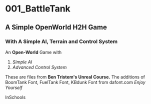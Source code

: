 # 001_BattleTank
## A Simple OpenWorld H2H Game
### With A Simple AI, Terrain and Control System


An **Open-World** Game with 
1. *Simple AI* 
2. *Advanced Control System* 




These are files from **Ben Tristem's Unreal Course.**
The additions of BoomTank Font, FuelTank Font, KBdunk Font from dafont.com 
*Enjoy Yourself*

InSchools 


